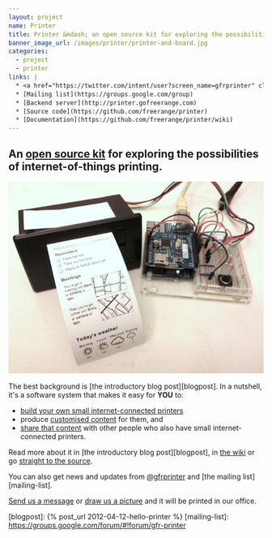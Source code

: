 ```yaml
---
layout: project
name: Printer
title: Printer &mdash; an open source kit for exploring the possibilities of internet-of-things-printing
banner_image_url: /images/printer/printer-and-board.jpg
categories:
  - project
  - printer
links: |
  * <a href="https://twitter.com/intent/user?screen_name=gfrprinter" class="twitter"><span>@gfrprinter</span></a>
  * [Mailing list](https://groups.google.com/group)
  * [Backend server](http://printer.gofreerange.com)
  * [Source code](https://github.com/freerange/printer)
  * [Documentation](https://github.com/freerange/printer/wiki)
---
```


## An [open source kit][printer-github] for exploring the possibilities of internet-of-things printing.

![](/images/printer/printer.jpg)

The best background is [the introductory blog post][blogpost]. In a nutshell, it's a software system that makes it easy for __YOU__ to:

* [build your own small internet-connected printers](https://github.com/freerange/printer/wiki/Making-your-own-printer)
* produce [customised content](https://github.com/freerange/printer/wiki/Building-content-services) for them, and
* [share that content](https://github.com/freerange/printer/wiki/Architecture) with other people who also have small internet-connected printers.

Read more about it in [the introductory blog post][blogpost], in [the wiki](github-wiki) or go [straight to the source][printer-github].

You can also get news and updates from [@gfrprinter][twitter] and [the mailing list][mailing-list].

[Send us a message](http://printer-mail.herokuapp.com/send/freerange) or [draw us a picture](http://printer-paint.herokuapp.com/send/freerange) and it will be printed in our office.


[printer-github]: https://github.com/exciting-io/printer
[twitter]: http://twitter.com/gfrprinter
[blogpost]: {% post_url 2012-04-12-hello-printer %}
[mailing-list]: https://groups.google.com/forum/#!forum/gfr-printer
